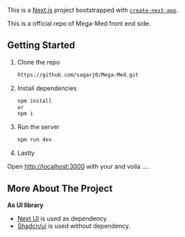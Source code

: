 This is a [Next.js](https://nextjs.org/) project bootstrapped with [`create-next-app`](https://github.com/vercel/next.js/tree/canary/packages/create-next-app).

This is a official repo of Mega-Med front end side.

## Getting Started

1. Clone the repo

   ```bash
   https://github.com/sagarj0/Mega-Med.git
   ```


2. Install dependencies

    ```bash
    npm install
    or
    npm i
    ```

3. Run the server

    ```bash
    npm run dev
    ```

4. Lastly

Open [http://localhost:3000](http://localhost:3000) with your and voila ....

## More About The Project

**As UI library**

- [Next UI](https://nextui.org/) is used as dependency.
- [Shadcn/ui](https://ui.shadcn.com/) is used without dependency.

<!--
To learn more about Next.js, take a look at the following resources:

 [Next.js Documentation](https://nextjs.org/docs) - learn about Next.js features and API.
 [Learn Next.js](https://nextjs.org/learn) - an interactive Next.js tutorial.

You can check out [the Next.js GitHub repository](https://github.com/vercel/next.js/) - your feedback and contributions are welcome!

## Deploy on Vercel

The easiest way to deploy your Next.js app is to use the [Vercel Platform](https://vercel.com/new?utm_medium=default-template&filter=next.js&utm_source=create-next-app&utm_campaign=create-next-app-readme) from the creators of Next.js.

Check out our [Next.js deployment documentation](https://nextjs.org/docs/deployment) for more details.

 -->

